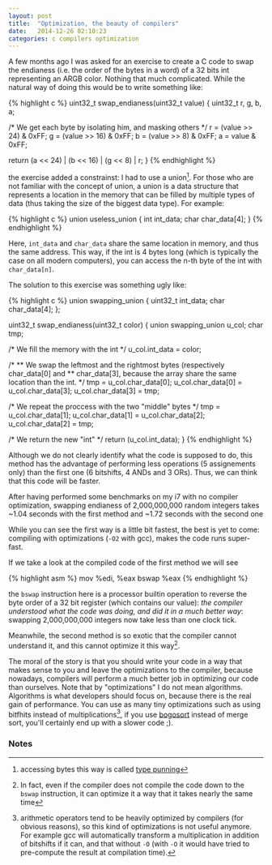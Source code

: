 ```yaml
---
layout: post
title:  "Optimization, the beauty of compilers"
date:   2014-12-26 02:10:23
categories: c compilers optimization
---
```


A few months ago I was asked for an exercise to create a C code to swap the
endianess (i.e. the order of the bytes in a word) of a 32 bits int representing
an ARGB color.
Nothing that much complicated. While the natural way of doing this would be
to write something like:

{% highlight c %}
uint32_t swap_endianess(uint32_t value)
{
  uint32_t r, g, b, a;

  /* We get each byte by isolating him, and masking others */
  r = (value >> 24) & 0xFF;
  g = (value >> 16) & 0xFF;
  b = (value >>  8) & 0xFF;
  a =  value        & 0xFF;

  return (a << 24) | (b << 16) | (g << 8) | r;
}
{% endhighlight %}

the exercise added a constrainst: I had to use a union[^3]. For those who are
not familiar with the concept of union, a union is a data structure that
represents a location in the memory that can be filled by multiple types
of data (thus taking the size of the biggest data type). For example:

{% highlight c %}
union	useless_union
{
  int	int_data;
  char	char_data[4];
}
{% endhighlight %}

Here, `int_data` and `char_data` share the same location in memory, and thus
the same address. This way, if the int is 4 bytes long (which is typically
the case on all modern computers), you can access the n-th byte of the int
with `char_data[n]`.

The solution to this exercise was something ugly like:

{% highlight c %}
union	swapping_union
{
  uint32_t	int_data;
  char		char_data[4];
};

uint32_t	swap_endianess(uint32_t color)
{
  union swapping_union	u_col;
  char			tmp;

  /* We fill the memory with the int */
  u_col.int_data = color;

  /*
  ** We swap the leftmost and the rightmost bytes (respectively char_data[0] and
  ** char_data[3], because the array share the same location than the int.
  */
  tmp = u_col.char_data[0];
  u_col.char_data[0] = u_col.char_data[3];
  u_col.char_data[3] = tmp;

  /* We repeat the proccess with the two "middle" bytes */
  tmp = u_col.char_data[1];
  u_col.char_data[1] = u_col.char_data[2];
  u_col.char_data[2] = tmp;

  /* We return the new "int" */
  return (u_col.int_data);
}
{% endhighlight %}

Although we do not clearly identify what the code is supposed to do,
this method has the advantage of performing less operations (5 assignements only)
than the first one (6 bitshifts, 4 ANDs and 3 ORs). Thus, we can think that this
code will be faster.

After having performed some benchmarks on my i7 with no compiler optimization,
swapping endianess of 2,000,000,000 random integers takes ~1.04 seconds with the
first method and ~1.72 seconds with the second one

While you can see the first way is a little bit fastest, the best is yet to come:
compiling with optimizations (`-O2` with gcc), makes the code runs super-fast.

If we take a look at the compiled code of the first method we will see

{% highlight asm %}
mov	%edi, %eax
bswap	%eax
{% endhighlight %}

the `bswap` instruction here is a processor builtin operation to reverse the byte
order of a 32 bit register (which contains our value): *the compiler understood
what the code was doing, and did it in a much better way*: swapping 2,000,000,000
integers now take less than one clock tick.

Meanwhile, the second method is so exotic that the compiler cannot understand it,
and this cannot optimize it this way[^2].

The moral of the story is that you should write your code in a way that makes sense
to you and leave the optimizations to the compiler, because nowadays, compilers
will perform a much better job in optimizing our code than ourselves.
Note that by "optimizations" I do not mean algorithms. Algorithms is what developers
should focus on, because there is the real gain of performance. You can use
as many tiny optimizations such as using bitfhits instead of multiplications[^1], if you
use [bogosort][bogosort] instead of merge sort, you'll certainly end up with a slower code ;).

### Notes

[^1]: arithmetic operators tend to be heavily optimized by compilers (for obvious reasons), so this kind of optimizations is not useful anymore. For example gcc will automatically transform a multiplication in addition of bitshifts if it can, and that without `-O` (with `-O` it would have tried to pre-compute the result at compilation time).
[^2]: In fact, even if the compiler does not compile the code down to the `bswap` instruction, it can optimize it a way that it takes nearly the same time
[^3]: accessing bytes this way is called [type punning][type-punning]

[type-punning]: http://en.wikipedia.org/wiki/Type_punning
[bogosort]: http://en.wikipedia.org/wiki/Bogosort
